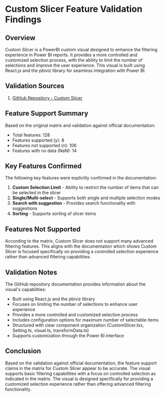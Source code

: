 # Custom Slicer Feature Validation Findings

## Overview

Custom Slicer is a PowerBI custom visual designed to enhance the filtering experience in Power BI reports. It provides a more controlled and customized selection process, with the ability to limit the number of selections and improve the user experience. This visual is built using React.js and the pbiviz library for seamless integration with Power BI.

## Validation Sources

1. [GitHub Repository - Custom Slicer](https://github.com/sauurabh/Custom-Slicer)

## Feature Support Summary

Based on the original matrix and validation against official documentation:

- Total features: 128
- Features supported (y): 8
- Features not supported (n): 106
- Features with no data (NaN): 14

## Key Features Confirmed

The following key features were explicitly confirmed in the documentation:

1. **Custom Selection Limit** - Ability to restrict the number of items that can be selected in the slicer
2. **Single/Multi-select** - Supports both single and multiple selection modes
3. **Search with suggestion** - Provides search functionality with suggestions
4. **Sorting** - Supports sorting of slicer items

## Features Not Supported

According to the matrix, Custom Slicer does not support many advanced filtering features. This aligns with the documentation which shows Custom Slicer is focused specifically on providing a controlled selection experience rather than advanced filtering capabilities.

## Validation Notes

The GitHub repository documentation provides information about the visual's capabilities:

- Built using React.js and the pbiviz library
- Focuses on limiting the number of selections to enhance user experience
- Provides a more controlled and customized selection process
- Includes configuration options for maximum number of selectable items
- Structured with clear component organization (CustomSlicer.tsx, Setting.ts, visual.ts, transformData.ts)
- Supports customization through the Power BI interface

## Conclusion

Based on the validation against official documentation, the feature support claims in the matrix for Custom Slicer appear to be accurate. The visual supports basic filtering capabilities with a focus on controlled selection as indicated in the matrix. The visual is designed specifically for providing a customized selection experience rather than offering advanced filtering functionality.
